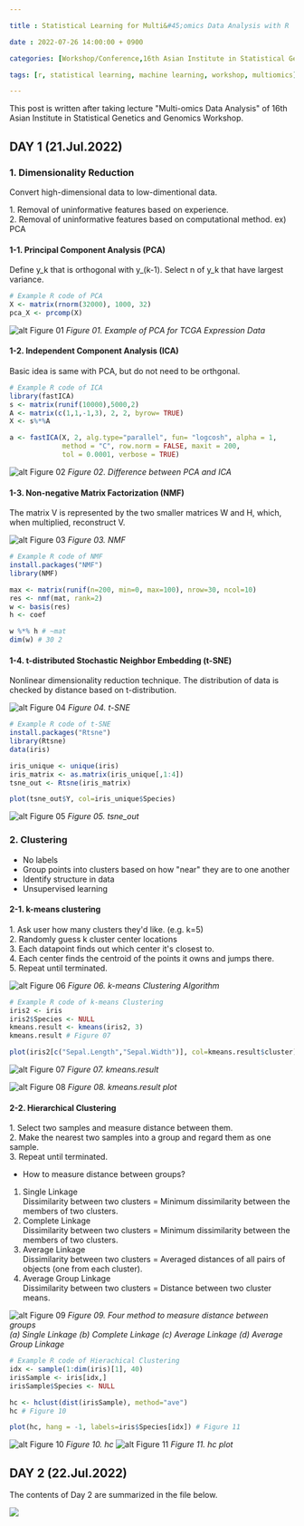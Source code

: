 ```yaml
---

title : Statistical Learning for Multi&#45;omics Data Analysis with R

date : 2022-07-26 14:00:00 + 0900

categories: [Workshop/Conference,16th Asian Institute in Statistical Genetics and Genomics Workshop]

tags: [r, statistical learning, machine learning, workshop, multiomics]

---
```


This post is written after taking lecture "Multi-omics Data Analysis" of 16th Asian Institute in Statistical Genetics and Genomics Workshop.

## DAY 1 (21.Jul.2022)

### 1. Dimensionality Reduction

Convert high-dimensional data to low-dimentional data. 

1.&nbsp;Removal of uninformative features based on experience.  
2.&nbsp;Removal of uninformative features based on computational method. ex) PCA

#### 1-1. Principal Component Analysis (PCA)
Define y_k that is orthogonal with y_(k-1).  Select n of y_k that have largest variance.  

```R
# Example R code of PCA
X <- matrix(rnorm(32000), 1000, 32)
pca_X <- prcomp(X)
```
![alt Figure 01](/assets/posts/220726_fig01.jpg)
*Figure 01. Example of PCA for TCGA Expression Data*

#### 1-2. Independent Component Analysis (ICA)
Basic idea is same with PCA, but do not need to be orthgonal. 

```R
# Example R code of ICA
library(fastICA)
s <- matrix(runif(10000),5000,2)
A <- matrix(c(1,1,-1,3), 2, 2, byrow= TRUE)
X <- s%*%A

a <- fastICA(X, 2, alg.type="parallel", fun= "logcosh", alpha = 1,
             method = "C", row.norm = FALSE, maxit = 200,
             tol = 0.0001, verbose = TRUE)
```

![alt Figure 02](/assets/posts/220726_fig02.jpg)
*Figure 02. Difference between PCA and ICA*

#### 1-3. Non-negative Matrix Factorization (NMF)
The matrix V is represented by the two smaller matrices W and H, which, when multiplied, reconstruct V.

![alt Figure 03](/assets/posts/220726_fig03.jpg)
*Figure 03. NMF*

```R
# Example R code of NMF
install.packages("NMF")
library(NMF)

max <- matrix(runif(n=200, min=0, max=100), nrow=30, ncol=10)
res <- nmf(mat, rank=2)
w <- basis(res)
h <- coef

w %*% h # ~mat
dim(w) # 30 2
```

#### 1-4. t-distributed Stochastic Neighbor Embedding (t-SNE)
Nonlinear dimensionality reduction technique.
The distribution of data is checked by distance based on t-distribution.

![alt Figure 04](/assets/posts/220726_fig04.jpg)
*Figure 04. t-SNE*

```R
# Example R code of t-SNE
install.packages("Rtsne")
library(Rtsne)
data(iris)

iris_unique <- unique(iris)
iris_matrix <- as.matrix(iris_unique[,1:4])
tsne_out <- Rtsne(iris_matrix) 

plot(tsne_out$Y, col=iris_unique$Species)
```
![alt Figure 05](/assets/posts/220726_fig05.jpg)
*Figure 05. tsne_out*


### 2. Clustering
- No labels
- Group points into clusters based on how "near" they are to one another
- Identify structure in data
- Unsupervised learning

#### 2-1. k-means clustering
1.&nbsp;Ask user how many clusters they'd like. (e.g. k=5)  
2.&nbsp;Randomly guess k cluster center locations  
3.&nbsp;Each datapoint finds out which center it's closest to.  
4.&nbsp;Each center finds the centroid of the points it owns and jumps there.  
5.&nbsp;Repeat until terminated.

![alt Figure 06](/assets/posts/220726_fig06.jpg)
*Figure 06. k-means Clustering Algorithm*

```R
# Example R code of k-means Clustering
iris2 <- iris
iris2$Species <- NULL
kmeans.result <- kmeans(iris2, 3)
kmeans.result # Figure 07

plot(iris2[c("Sepal.Length","Sepal.Width")], col=kmeans.result$cluster) # Figure 08
```
![alt Figure 07](/assets/posts/220726_fig07.jpg)
*Figure 07. kmeans.result*

![alt Figure 08](/assets/posts/220726_fig08.jpg)
*Figure 08. kmeans.result plot*

#### 2-2. Hierarchical Clustering
1.&nbsp;Select two samples and measure distance between them.  
2.&nbsp;Make the nearest two samples into a group and regard them as one sample.  
3.&nbsp;Repeat until terminated. 

+ How to measure distance between groups?
 
1. Single Linkage  
   Dissimilarity between two clusters = Minimum dissimilarity between the members of two clusters.  
2. Complete Linkage  
   Dissimilarity between two clusters = Minimum dissimilarity between the members of two clusters.  
3. Average Linkage  
   Dissimilarity between two clusters = Averaged distances of all pairs of objects (one from each cluster).  
4. Average Group Linkage  
   Dissimilarity between two clusters = Distance between two cluster means.

![alt Figure 09](/assets/posts/220726_fig09.jpg)
*Figure 09. Four method to measure distance between groups <br>(a) Single Linkage (b) Complete Linkage (c) Average Linkage (d) Average Group Linkage*
 
```R
# Example R code of Hierachical Clustering
idx <- sample(1:dim(iris)[1], 40)
irisSample <- iris[idx,] 
irisSample$Species <- NULL

hc <- hclust(dist(irisSample), method="ave")
hc # Figure 10

plot(hc, hang = -1, labels=iris$Species[idx]) # Figure 11
```
![alt Figure 10](/assets/posts/220726_fig10.jpg)
*Figure 10. hc*
![alt Figure 11](/assets/posts/220726_fig11.jpg)
*Figure 11. hc plot*

## DAY 2 (22.Jul.2022)
The contents of Day 2 are summarized in the file below. 

<div type="down_btn">
	<a href="/assets/posts/220726.pdf">
		<img src="/assets/posts/220726_pdf_start.jpg">
	</a>
</div>
